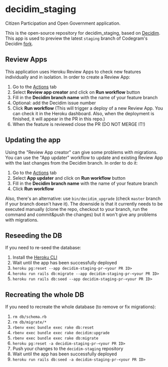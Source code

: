 # decidim_staging

Citizen Participation and Open Government application.

This is the open-source repository for decidim_staging, based on [Decidim](https://github.com/decidim/decidim). This app is used to preview the latest `staging` branch of Codegram's Decidim [fork](https://github.com/codegram/decidim/tree/staging).

## Review Apps

This application uses Heroku Review Apps to check new features individually and in isolation. In order to create a Review App:

1. Go to the [Actions](https://github.com/codegram/decidim-staging/actions) tab
2. Select **Review app creator** and click on **Run workflow** button
3. Fill in the **Decidim branch name** with the name of your feature branch
4. Optional: add the Decidim issue number
5. Click **Run workflow** (This will trigger a deploy of a new Review App. You can check it in the Heroku dashboard. Also, when the deployment is finished, it will appear in the PR in this repo.)
6. When the feature is reviewed close the PR (DO NOT MERGE IT!)

## Updating the app
Using the "Review App creator" can give some problems with migrations. You can use the "App updater" workflow to update and existing Review App with the last changes from the Decidim branch. In order to do it:

1. Go to the [Actions](https://github.com/codegram/decidim-staging/actions) tab
2. Select **App updater** and click on **Run workflow** button
3. Fill in the **Decidim branch name** with the name of your feature branch
4. Click **Run workflow**

Also, there's an alternative: use `bin/decidim_upgrade` (check `master` branch if your branch doesn't have it). The downside is that it currently needs to be executed manually (clone the repo, checkout to your branch, run the command and commit&push the changes) but it won't give any problems with migrations.

## Reseeding the DB

If you need to re-seed the database:

1. Install the [Heroku CLI](https://devcenter.heroku.com/articles/heroku-cli#download-and-install)
1. Wait until the app has been successfully deployed
1. `heroku pg:reset --app decidim-staging-pr-<your PR ID>`
1. `heroku run rails db:migrate --app decidim-staging-pr-<your PR ID>`
1. `heroku run rails db:seed --app decidim-staging-pr-<your PR ID>`

## Recreating the whole DB

If you need to recreate the whole database (to remove or fix migrations):

1. `rm db/schema.rb`
1. `rm db/migrate/*`
1. `rbenv exec bundle exec rake db:reset`
1. `rbenv exec bundle exec rake decidim:upgrade`
1. `rbenv exec bundle exec rake db:migrate`
1. `heroku pg:reset -a decidim-staging-pr-<your PR ID>`
1. Push your changes to the `decidim-staging` repository
1. Wait until the app has been successfully deployed
1. `heroku run rails db:seed -a decidim-staging-pr-<your PR ID>`
